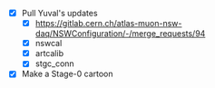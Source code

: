 - [x] Pull Yuval's updates
  - [x] https://gitlab.cern.ch/atlas-muon-nsw-daq/NSWConfiguration/-/merge_requests/94
  - [x] nswcal
  - [x] artcalib
  - [x] stgc_conn
- [x] Make a Stage-0 cartoon
